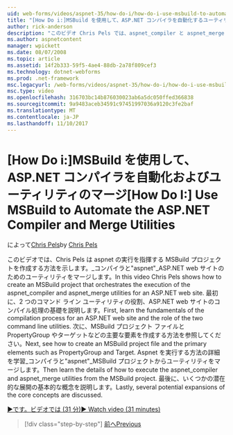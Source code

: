 ```yaml
---
uid: web-forms/videos/aspnet-35/how-do-i/how-do-i-use-msbuild-to-automate-the-aspnet-compiler-and-merge-utilities
title: "[How Do i:]MSBuild を使用して、ASP.NET コンパイラを自動化するユーティリティで、マージ |Microsoft ドキュメント"
author: rick-anderson
description: "このビデオ Chris Pels では、aspnet_compiler と aspnet_merge ユーティリティの ASP の実行を指揮する MSBuild プロジェクトを作成する方法を説明しています."
ms.author: aspnetcontent
manager: wpickett
ms.date: 08/07/2008
ms.topic: article
ms.assetid: 14f2b333-59f5-4ae4-88db-2a78f809cef3
ms.technology: dotnet-webforms
ms.prod: .net-framework
msc.legacyurl: /web-forms/videos/aspnet-35/how-do-i/how-do-i-use-msbuild-to-automate-the-aspnet-compiler-and-merge-utilities
msc.type: video
ms.openlocfilehash: 316703bc14b876030023ab6a5dc050ffed366838
ms.sourcegitcommit: 9a9483aceb34591c97451997036a9120c3fe2baf
ms.translationtype: MT
ms.contentlocale: ja-JP
ms.lasthandoff: 11/10/2017
---
```

<a name="how-do-i-use-msbuild-to-automate-the-aspnet-compiler-and-merge-utilities"></a><span data-ttu-id="976ad-103">[How Do i:]MSBuild を使用して、ASP.NET コンパイラを自動化およびユーティリティのマージ</span><span class="sxs-lookup"><span data-stu-id="976ad-103">[How Do I:] Use MSBuild to Automate the ASP.NET Compiler and Merge Utilities</span></span>
====================
<span data-ttu-id="976ad-104">によって[Chris Pels](https://twitter.com/chrispels)</span><span class="sxs-lookup"><span data-stu-id="976ad-104">by [Chris Pels](https://twitter.com/chrispels)</span></span>

<span data-ttu-id="976ad-105">このビデオでは、Chris Pels は aspnet の実行を指揮する MSBuild プロジェクトを作成する方法を示します。\_コンパイラと"aspnet"\_ASP.NET web サイトのためのユーティリティをマージします。</span><span class="sxs-lookup"><span data-stu-id="976ad-105">In this video Chris Pels shows how to create an MSBuild project that orchestrates the execution of the aspnet\_compiler and aspnet\_merge utilities for an ASP.NET web site.</span></span> <span data-ttu-id="976ad-106">最初に、2 つのコマンド ライン ユーティリティの役割、ASP.NET web サイトのコンパイル処理の基礎を説明します。</span><span class="sxs-lookup"><span data-stu-id="976ad-106">First, learn the fundamentals of the compilation process for an ASP.NET web site and the role of the two command line utilities.</span></span> <span data-ttu-id="976ad-107">次に、MSBuild プロジェクト ファイルと PropertyGroup やターゲットなどの主要な要素を作成する方法を参照してください。</span><span class="sxs-lookup"><span data-stu-id="976ad-107">Next, see how to create an MSBuild project file and the primary elements such as PropertyGroup and Target.</span></span> <span data-ttu-id="976ad-108">Aspnet を実行する方法の詳細を学習\_コンパイラと"aspnet"\_MSBuild プロジェクトからユーティリティをマージします。</span><span class="sxs-lookup"><span data-stu-id="976ad-108">Then learn the details of how to execute the aspnet\_compiler and aspnet\_merge utilities from the MSBuild project.</span></span> <span data-ttu-id="976ad-109">最後に、いくつかの潜在的な展開の基本的な概念を説明します。</span><span class="sxs-lookup"><span data-stu-id="976ad-109">Lastly, several potential expansions of the core concepts are discussed.</span></span>

[<span data-ttu-id="976ad-110">&#9654;です。ビデオでは (31 分)</span><span class="sxs-lookup"><span data-stu-id="976ad-110">&#9654; Watch video (31 minutes)</span></span>](https://channel9.msdn.com/Blogs/ASP-NET-Site-Videos/how-do-i-use-msbuild-to-automate-the-aspnet-compiler-and-merge-utilities)

>[!div class="step-by-step"]
[<span data-ttu-id="976ad-111">前へ</span><span class="sxs-lookup"><span data-stu-id="976ad-111">Previous</span></span>](how-do-i-serialize-a-graph-with-the-entity-framework.md)
